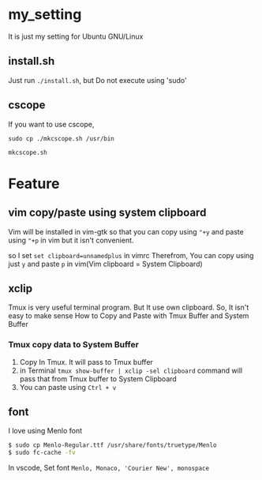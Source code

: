 # my_setting
It is just my setting for Ubuntu GNU/Linux

## install.sh
Just run `./install.sh`, but Do not execute using 'sudo'

## cscope
If you want to use cscope,
```console
sudo cp ./mkcscope.sh /usr/bin

mkcscope.sh
```

# Feature

## vim copy/paste using system clipboard
Vim will be installed in vim-gtk so that you can copy using `"+y` and paste using `"+p` in vim
but it isn't convenient.

so I set `set clipboard=unnamedplus` in vimrc
Therefrom, You can copy using just `y` and paste `p` in vim(Vim clipboard = System Clipboard)

## xclip
Tmux is very useful terminal program.
But It use own clipboard.
So, It isn't easy to make sense How to Copy and Paste with Tmux Buffer and System Buffer
### Tmux copy data to System Buffer
1. Copy In Tmux. It will pass to Tmux buffer
2. in Terminal `tmux show-buffer | xclip -sel clipboard` command will pass that from Tmux buffer to System Clipboard
3. You can paste using `Ctrl + v`


## font
I love using Menlo font

```bash
$ sudo cp Menlo-Regular.ttf /usr/share/fonts/truetype/Menlo
$ sudo fc-cache -fv
```

In vscode, Set font `Menlo, Monaco, 'Courier New', monospace`



